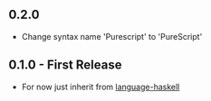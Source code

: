 ## 0.2.0
* Change syntax name 'Purescript' to 'PureScript'

## 0.1.0 - First Release
* For now just inherit from [language-haskell](https://atom.io/packages/language-haskell)
